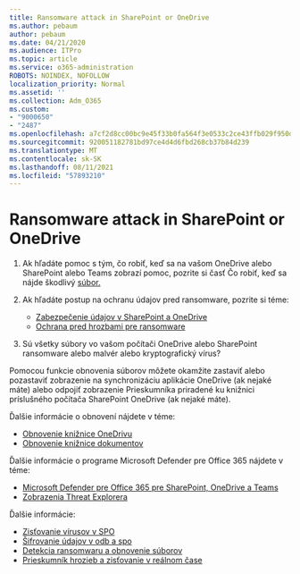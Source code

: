 ```yaml
---
title: Ransomware attack in SharePoint or OneDrive
ms.author: pebaum
author: pebaum
ms.date: 04/21/2020
ms.audience: ITPro
ms.topic: article
ms.service: o365-administration
ROBOTS: NOINDEX, NOFOLLOW
localization_priority: Normal
ms.assetid: ''
ms.collection: Adm_O365
ms.custom:
- "9000650"
- "2487"
ms.openlocfilehash: a7cf2d8cc00bc9e45f33b0fa564f3e0533c2ce43ffb029f950ddeb4ed67b1100
ms.sourcegitcommit: 920051182781bd97ce4d4d6fbd268cb37b84d239
ms.translationtype: MT
ms.contentlocale: sk-SK
ms.lasthandoff: 08/11/2021
ms.locfileid: "57893210"
---
```

# <a name="ransomware-attack-in-sharepoint-or-onedrive"></a>Ransomware attack in SharePoint or OneDrive

1.  Ak hľadáte pomoc s tým, čo robiť, keď sa na vašom OneDrive alebo SharePoint alebo Teams zobrazí pomoc, pozrite si časť Čo robiť, keď sa nájde škodlivý [súbor.](https://support.office.com/en-ie/article/what-to-do-when-a-malicious-file-is-found-in-sharepoint-online-onedrive-or-microsoft-teams-01e902ad-a903-4e0f-b093-1e1ac0c37ad2)
2. Ak hľadáte postup na ochranu údajov pred ransomware, pozrite si téme:
    - [Zabezpečenie údajov v SharePoint a OneDrive](https://docs.microsoft.com/sharepoint/safeguarding-your-data) 
    - [Ochrana pred hrozbami pre ransomware](https://docs.microsoft.com/windows/security/threat-protection/intelligence/ransomware-malware)    

3.  Sú všetky súbory vo vašom počítači OneDrive alebo SharePoint ransomware alebo malvér alebo kryptografický vírus? 

Pomocou funkcie obnovenia súborov môžete okamžite zastaviť alebo pozastaviť zobrazenie na synchronizáciu aplikácie OneDrive (ak nejaké máte) alebo odpojiť zobrazenie Prieskumníka priradené ku knižnici príslušného počítača SharePoint OneDrive (ak nejaké máte). 

Ďalšie informácie o obnovení nájdete v téme:

- [Obnovenie knižnice OneDrivu](https://support.office.com/article/restore-your-onedrive-fa231298-759d-41cf-bcd0-25ac53eb8a150)
- [Obnovenie knižnice dokumentov](https://support.office.com/article/restore-a-document-library-317791c3-8bd0-4dfd-8254-3ca90883d39a)

Ďalšie informácie o programe Microsoft Defender pre Office 365 nájdete v téme:
- [Microsoft Defender pre Office 365 pre SharePoint, OneDrive a Teams](https://docs.microsoft.com/microsoft-365/security/office-365-security/atp-for-spo-odb-and-teams)
- [Zobrazenia Threat Explorera](https://docs.microsoft.com/microsoft-365/security/office-365-security/threat-explorer-views)

Ďalšie informácie:

- [Zisťovanie vírusov v SPO](https://docs.microsoft.com/microsoft-365/security/office-365-security/virus-detection-in-spo)</br>
- [Šifrovanie údajov v odb a spo](https://docs.microsoft.com/microsoft-365/compliance/data-encryption-in-odb-and-spo)</br>
- [Detekcia ransomwaru a obnovenie súborov](https://support.office.com/article/Ransomware-detection-and-recovering-your-files-0d90ec50-6bfd-40f4-acc7-b8c12c73637f)</br>
- [Prieskumník hrozieb a zisťovanie v reálnom čase](https://docs.microsoft.com/microsoft-365/security/office-365-security/threat-explorer-views)